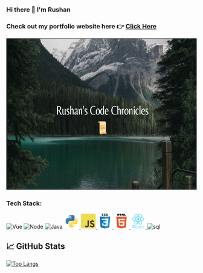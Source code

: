 ### Hi there 👋 I'm Rushan


### Check out my portfolio website here :point_right: [Click Here](https://portfolio-2-0-saiyedrushan.vercel.app/)

<img src="https://github.com/SaiyedRushan/SaiyedRushan/blob/main/Banner.png" alt="banner" height=400/>

<h3 align="left">Tech Stack:</h3>
<p align="left"> 
 <img src="https://w7.pngwing.com/pngs/854/555/png-transparent-vue-js-hd-logo-thumbnail.png" alt="Vue" width="40" height="40"/> </a>  
  <img src="https://cdn-icons-png.flaticon.com/512/919/919825.png" alt="Node" width="40" height="40"/> </a>  
  <img src="https://static-00.iconduck.com/assets.00/java-icon-1511x2048-6ikx8301.png" alt="Java" width="40" height="40"/> </a>  
  <a href="https://www.python.org" target="_blank"> <img src="https://raw.githubusercontent.com/devicons/devicon/master/icons/python/python-original.svg" alt="python" width="40" height="40"/> </a>  
  <a href="https://developer.mozilla.org/en-US/docs/Web/JavaScript" target="_blank"> <img src="https://raw.githubusercontent.com/devicons/devicon/master/icons/javascript/javascript-original.svg" alt="javascript" width="40" height="40"/> </a> <a href="https://www.w3schools.com/css/" target="_blank"> <img src="https://raw.githubusercontent.com/devicons/devicon/master/icons/css3/css3-original-wordmark.svg" alt="css3" width="40" height="40"/> </a> 
  <a href="https://www.w3.org/html/" target="_blank"> <img src="https://raw.githubusercontent.com/devicons/devicon/master/icons/html5/html5-original-wordmark.svg" alt="html5" width="40" height="40"/> </a>   
  <a href="https://reactjs.org/" target="_blank"> <img src="https://raw.githubusercontent.com/devicons/devicon/master/icons/react/react-original-wordmark.svg" alt="react" width="40" height="40"/> </a> 
  <img src="https://cdn-icons-png.flaticon.com/512/5968/5968364.png" alt="sql" width="40" height="40"/> </a> </p>

## &#x1f4c8; GitHub Stats

[![Top Langs](https://github-readme-stats.vercel.app/api/top-langs/?username=SaiyedRushan&theme=radical)](https://github.com/anuraghazra/github-readme-stats)

<!--
**SaiyedRushan/SaiyedRushan** is a ✨ _special_ ✨ repository because its `README.md` (this file) appears on your GitHub profile.

Here are some ideas to get you started:

- 🔭 I’m currently working on ...
- 🌱 I’m currently learning ...
- 👯 I’m looking to collaborate on ...
- 🤔 I’m looking for help with ...
- 💬 Ask me about ...
- 📫 How to reach me: ...
- 😄 Pronouns: ...
- ⚡ Fun fact: ...
-->
